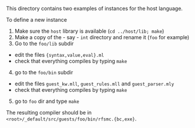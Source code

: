 This directory contains two examples of instances for the host language.

To define a new instance

1. Make sure the `host` library is available (`cd ../host/lib; make`)
2. Make a copy of the - say - `int` directory and rename it (`foo` for example)
3. Go to the `foo/lib` subdir
  - edit the files `{syntax,value,eval}.ml`
  - check that everything compiles by typing `make`
4. go to the `foo/bin` subdir
  - edit the files `guest_kw.mll`, `guest_rules.mll` and `guest_parser.mly`
  - check that everything compiles by typing `make`
5. go to `foo` dir and type `make`

The resulting compiler should be in `<root>/_default/src/guests/foo/bin/rfsmc.{bc,exe}`. 

